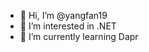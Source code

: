 - 👋 Hi, I’m @yangfan19
- 👀 I’m interested in .NET
- 🌱 I’m currently learning Dapr


<!---
yangfan19/yangfan19 is a ✨ special ✨ repository because its `README.md` (this file) appears on your GitHub profile.
You can click the Preview link to take a look at your changes.
--->
